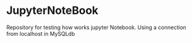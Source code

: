 # JupyterNoteBook
Repository for testing how works jupyter Notebook.
Using a connection from localhost in MySQLdb
